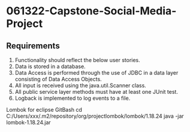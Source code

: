 # 061322-Capstone-Social-Media-Project


## Requirements
1. Functionality should reflect the below user stories.
2. Data is stored in a database.
3. Data Access is performed through the use of JDBC in a data layer consisting of Data Access Objects.
4. All input is received using the java.util.Scanner class.
5. All public service layer methods must have at least one JUnit test.
6. Logback is implemented to log events to a file.

Lombok for eclipse
GitBash
cd C:/Users/xxx/.m2/repository/org/projectlombok/lombok/1.18.24
java -jar lombok-1.18.24.jar

